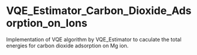 # VQE_Estimator_Carbon_Dioxide_Adsorption_on_Ions
Implementation of VQE algorithm by VQE_Estimator to caculate the total energies for carbon dioxide adsorption on Mg ion. 
